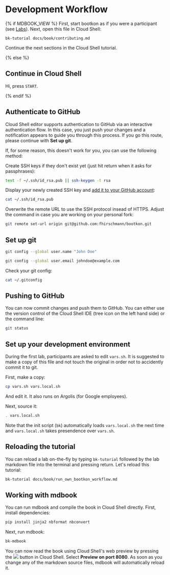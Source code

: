 # Development Workflow
{% if MDBOOK_VIEW %}
First, start bootkon as if you were a participant (see [Labs](../labs/main.md)). Next, open this file in Cloud Shell:

```
bk-tutorial docs/book/contributing.md
```

Continue the next sections in the Cloud Shell tutorial.

{% else %}
## Continue in Cloud Shell

Hi, press `START`.

{% endif %}

## Authenticate to GitHub

Cloud Shell editor supports authentication to GitHub via an interactive authentication flow.
In this case, you just push your changes and a notification appears to guide you through this process. If you go this route, please continue with **Set up git**.

If, for some reason, this doesn't work for you, you can use the following method:

Create SSH keys if they don't exist yet (just hit return when it asks for passphrases):
```bash
test -f ~/.ssh/id_rsa.pub || ssh-keygen -t rsa
```

Display your newly created SSH key and [add it to your GitHub account](https://github.com/settings/keys):
```bash
cat ~/.ssh/id_rsa.pub
```

Overwrite the remote URL to use the SSH protocol insead of HTTPS. Adjust the command in case you are working on your personal fork:
```bash
git remote set-url origin git@github.com:fhirschmann/bootkon.git
```

## Set up git

```bash
git config --global user.name "John Doe"
```
```bash
git config --global user.email johndoe@example.com  
```

Check your git config:
```bash
cat ~/.gitconfig
```

## Pushing to GitHub

You can now commit changes and push them to GitHub. You can either use the version control of the Cloud Shell IDE (tree icon on the left hand side) or the command line:

```bash
git status
```

## Set up your development environment

During the first lab, participants are asked to edit `vars.sh`. It is suggested to make a copy of this file and not touch the original in order not to accidently commit it to git.

First, make a copy:
```bash
cp vars.sh vars.local.sh
```

And <walkthrough-editor-open-file filePath="vars.local.sh">edit it</walkthrough-editor-open-file>. It also runs on Argolis (for Google employees).

Next, source it:
```bash
. vars.local.sh
```

Note that the init script (`bk`) automatically loads `vars.local.sh` the next time and `vars.local.sh` takes presendence over `vars.sh`.

## Reloading the tutorial

You can reload a lab on-the-fly by typing `bk-tutorial` followed by the lab markdown file into the terminal and pressing return. Let's reload
this tutorial:
```bash
bk-tutorial docs/book/run_own_bootkon_workflow.md
```

## Working with mdbook

You can run mdbook and compile the book in Cloud Shell directly. First, install dependencies:
```bash
pip install jinja2 nbformat nbconvert
```

Next, run mdbook:
```bash
bk-mdbook
```

You can now read the book using Cloud Shell's web preview by pressing the ![](https://cloud.google.com/static/shell/docs/images/web_preview.svg) button in Cloud Shell. Select **Preview on port 8080**. As soon as you change any of the markdown source files, mdbook will automatically reload it.